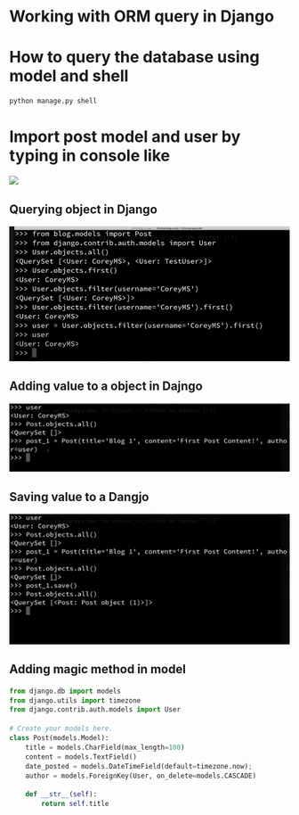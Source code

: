 # Working with ORM query in Django #
# How to query the database using model and shell #
```python
python manage.py shell
```

# Import post model and user by typing in console like #
<img src="1.png"/>

## Querying object in Django ##
<img src="2.png"/>

## Adding value to a object in Dajngo ##
<img src="3.png"/>


## Saving value to a Dangjo ##
<img src="4.png"/>


## Adding magic method in model ##
```python
from django.db import models
from django.utils import timezone
from django.contrib.auth.models import User

# Create your models here.
class Post(models.Model):
    title = models.CharField(max_length=100)
    content = models.TextField()
    date_posted = models.DateTimeField(default=timezone.now);
    author = models.ForeignKey(User, on_delete=models.CASCADE)

    def __str__(self):
        return self.title
```
